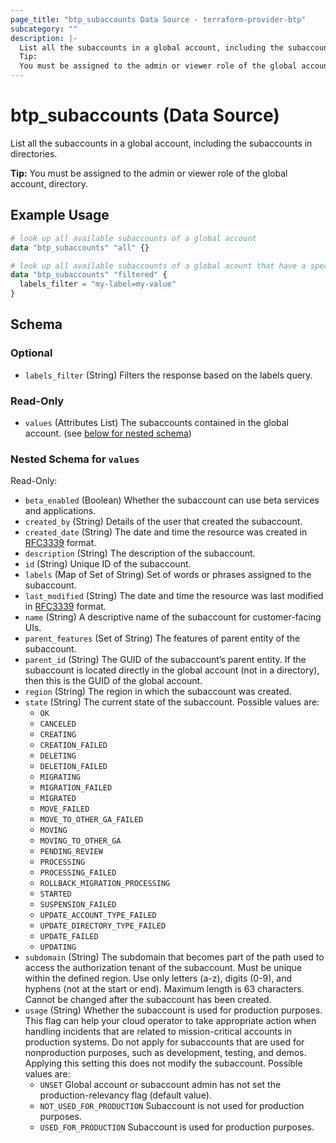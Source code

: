 ```yaml
---
page_title: "btp_subaccounts Data Source - terraform-provider-btp"
subcategory: ""
description: |-
  List all the subaccounts in a global account, including the subaccounts in directories.
  Tip:
  You must be assigned to the admin or viewer role of the global account, directory.
---
```


# btp_subaccounts (Data Source)

List all the subaccounts in a global account, including the subaccounts in directories.

__Tip:__
You must be assigned to the admin or viewer role of the global account, directory.

## Example Usage

```terraform
# look up all available subaccounts of a global account
data "btp_subaccounts" "all" {}

# look up all available subaccounts of a global acount that have a specific label attached
data "btp_subaccounts" "filtered" {
  labels_filter = "my-label=my-value"
}
```

<!-- schema generated by tfplugindocs -->
## Schema

### Optional

- `labels_filter` (String) Filters the response based on the labels query.

### Read-Only

- `values` (Attributes List) The subaccounts contained in the global account. (see [below for nested schema](#nestedatt--values))

<a id="nestedatt--values"></a>
### Nested Schema for `values`

Read-Only:

- `beta_enabled` (Boolean) Whether the subaccount can use beta services and applications.
- `created_by` (String) Details of the user that created the subaccount.
- `created_date` (String) The date and time the resource was created in [RFC3339](https://www.ietf.org/rfc/rfc3339.txt) format.
- `description` (String) The description of the subaccount.
- `id` (String) Unique ID of the subaccount.
- `labels` (Map of Set of String) Set of words or phrases assigned to the subaccount.
- `last_modified` (String) The date and time the resource was last modified in [RFC3339](https://www.ietf.org/rfc/rfc3339.txt) format.
- `name` (String) A descriptive name of the subaccount for customer-facing UIs.
- `parent_features` (Set of String) The features of parent entity of the subaccount.
- `parent_id` (String) The GUID of the subaccount’s parent entity. If the subaccount is located directly in the global account (not in a directory), then this is the GUID of the global account.
- `region` (String) The region in which the subaccount was created.
- `state` (String) The current state of the subaccount. Possible values are: 
	 - `OK`
	 - `CANCELED`
	 - `CREATING`
	 - `CREATION_FAILED`
	 - `DELETING`
	 - `DELETION_FAILED`
	 - `MIGRATING`
	 - `MIGRATION_FAILED`
	 - `MIGRATED`
	 - `MOVE_FAILED`
	 - `MOVE_TO_OTHER_GA_FAILED`
	 - `MOVING`
	 - `MOVING_TO_OTHER_GA`
	 - `PENDING_REVIEW`
	 - `PROCESSING`
	 - `PROCESSING_FAILED`
	 - `ROLLBACK_MIGRATION_PROCESSING`
	 - `STARTED`
	 - `SUSPENSION_FAILED`
	 - `UPDATE_ACCOUNT_TYPE_FAILED`
	 - `UPDATE_DIRECTORY_TYPE_FAILED`
	 - `UPDATE_FAILED`
	 - `UPDATING`
- `subdomain` (String) The subdomain that becomes part of the path used to access the authorization tenant of the subaccount. Must be unique within the defined region. Use only letters (a-z), digits (0-9), and hyphens (not at the start or end). Maximum length is 63 characters. Cannot be changed after the subaccount has been created.
- `usage` (String) Whether the subaccount is used for production purposes. This flag can help your cloud operator to take appropriate action when handling incidents that are related to mission-critical accounts in production systems. Do not apply for subaccounts that are used for nonproduction purposes, such as development, testing, and demos. Applying this setting this does not modify the subaccount. Possible values are: 
	- `UNSET` Global account or subaccount admin has not set the production-relevancy flag (default value).
	- `NOT_USED_FOR_PRODUCTION` Subaccount is not used for production purposes.
	- `USED_FOR_PRODUCTION` Subaccount is used for production purposes.
